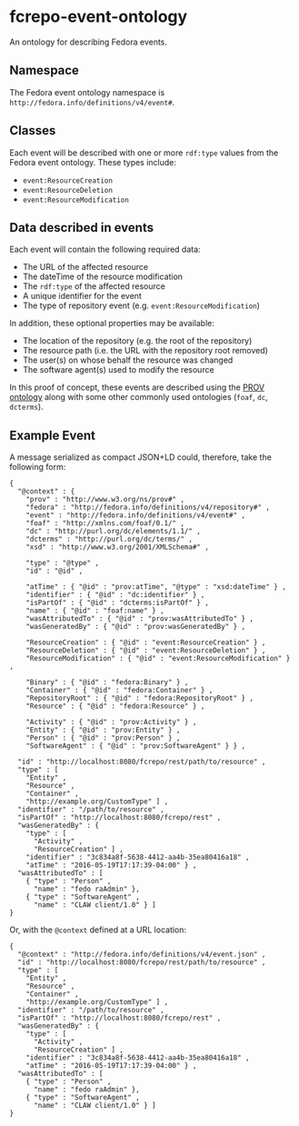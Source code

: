 # fcrepo-event-ontology

An ontology for describing Fedora events.

## Namespace

The Fedora event ontology namespace is `http://fedora.info/definitions/v4/event#`.

## Classes

Each event will be described with one or more `rdf:type` values from the Fedora event
ontology. These types include:

  * `event:ResourceCreation`
  * `event:ResourceDeletion`
  * `event:ResourceModification`

## Data described in events

Each event will contain the following required data:

  * The URL of the affected resource
  * The dateTime of the resource modification
  * The `rdf:type` of the affected resource
  * A unique identifier for the event
  * The type of repository event (e.g. `event:ResourceModification`)

In addition, these optional properties may be available:

  * The location of the repository (e.g. the root of the repository)
  * The resource path (i.e. the URL with the repository root removed)
  * The user(s) on whose behalf the resource was changed
  * The software agent(s) used to modify the resource

In this proof of concept, these events are described using the [PROV ontology](https://www.w3.org/TR/prov-o/)
along with some other commonly used ontologies (`foaf`, `dc`, `dcterms`).

## Example Event

A message serialized as compact JSON+LD could, therefore, take the following form:

    {
      "@context" : {
        "prov" : "http://www.w3.org/ns/prov#" ,
        "fedora" : "http://fedora.info/definitions/v4/repository#" ,
        "event" : "http://fedora.info/definitions/v4/event#" ,
        "foaf" : "http://xmlns.com/foaf/0.1/" ,
        "dc" : "http://purl.org/dc/elements/1.1/" ,
        "dcterms" : "http://purl.org/dc/terms/" ,
        "xsd" : "http://www.w3.org/2001/XMLSchema#" ,

        "type" : "@type" ,
        "id" : "@id" ,

        "atTime" : { "@id" : "prov:atTime", "@type" : "xsd:dateTime" } ,
        "identifier" : { "@id" : "dc:identifier" } ,
        "isPartOf" : { "@id" : "dcterms:isPartOf" } ,
        "name" : { "@id" : "foaf:name" } ,
        "wasAttributedTo" : { "@id" : "prov:wasAttributedTo" } ,
        "wasGeneratedBy" : { "@id" : "prov:wasGeneratedBy" } ,

        "ResourceCreation" : { "@id" : "event:ResourceCreation" } ,
        "ResourceDeletion" : { "@id" : "event:ResourceDeletion" } ,
        "ResourceModification" : { "@id" : "event:ResourceModification" } ,

        "Binary" : { "@id" : "fedora:Binary" } ,
        "Container" : { "@id" : "fedora:Container" } ,
        "RepositoryRoot" : { "@id" : "fedora:RepositoryRoot" } ,
        "Resource" : { "@id" : "fedora:Resource" } ,

        "Activity" : { "@id" : "prov:Activity" } ,
        "Entity" : { "@id" : "prov:Entity" } ,
        "Person" : { "@id" : "prov:Person" } ,
        "SoftwareAgent" : { "@id" : "prov:SoftwareAgent" } } ,

      "id" : "http://localhost:8080/fcrepo/rest/path/to/resource" ,
      "type" : [
        "Entity" ,
        "Resource" ,
        "Container" ,
        "http://example.org/CustomType" ] ,
      "identifier" : "/path/to/resource" ,
      "isPartOf" : "http://localhost:8080/fcrepo/rest" ,
      "wasGeneratedBy" : {
        "type" : [
          "Activity" ,
          "ResourceCreation" ] ,
        "identifier" : "3c834a8f-5638-4412-aa4b-35ea80416a18" ,
        "atTime" : "2016-05-19T17:17:39-04:00" } ,
      "wasAttributedTo" : [
        { "type" : "Person" ,
          "name" : "fedo raAdmin" },
        { "type" : "SoftwareAgent" ,
          "name" : "CLAW client/1.0" } ]
    }

Or, with the `@context` defined at a URL location:

    {
      "@context" : "http://fedora.info/definitions/v4/event.json" ,
      "id" : "http://localhost:8080/fcrepo/rest/path/to/resource" ,
      "type" : [
        "Entity" ,
        "Resource" ,
        "Container" ,
        "http://example.org/CustomType" ] ,
      "identifier" : "/path/to/resource" ,
      "isPartOf" : "http://localhost:8080/fcrepo/rest" ,
      "wasGeneratedBy" : {
        "type" : [
          "Activity" ,
          "ResourceCreation" ] ,
        "identifier" : "3c834a8f-5638-4412-aa4b-35ea80416a18" ,
        "atTime" : "2016-05-19T17:17:39-04:00" } ,
      "wasAttributedTo" : [
        { "type" : "Person" ,
          "name" : "fedo raAdmin" },
        { "type" : "SoftwareAgent" ,
          "name" : "CLAW client/1.0" } ]
    }


